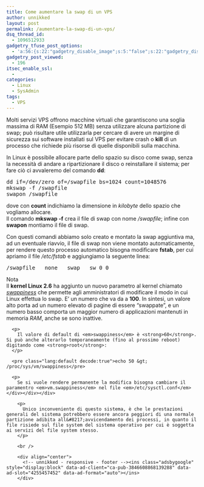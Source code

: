 ```yaml
---
title: Come aumentare la swap di un VPS
author: unnikked
layout: post
permalink: /aumentare-la-swap-di-un-vps/
dsq_thread_id:
  - 1096512933
gadgetry_tfuse_post_options:
  - 'a:56:{s:22:"gadgetry_disable_image";s:5:"false";s:22:"gadgetry_disable_video";s:5:"false";s:26:"gadgetry_disable_post_meta";s:5:"false";s:23:"gadgetry_disable_author";s:5:"false";s:31:"gadgetry_disable_published_date";s:5:"false";s:24:"gadgetry_disable_coments";s:5:"false";s:28:"gadgetry_disable_author_info";s:5:"false";s:19:"gadgetry_page_title";s:13:"default_title";s:21:"gadgetry_custom_title";s:0:"";s:21:"gadgetry_single_image";s:58:"/wp-content/uploads/2013/02/RAM_-_closeup_of_connector.jpg";s:30:"gadgetry_single_img_dimensions";a:2:{i:0;s:3:"586";i:1;s:3:"319";}s:28:"gadgetry_single_img_position";s:9:"alignleft";s:24:"gadgetry_thumbnail_image";s:58:"/wp-content/uploads/2013/02/RAM_-_closeup_of_connector.jpg";s:27:"gadgetry_thumbnail_position";s:7:"noalign";s:19:"gadgetry_video_link";s:0:"";s:25:"gadgetry_video_dimensions";a:2:{i:0;s:3:"590";i:1;s:3:"191";}s:23:"gadgetry_video_position";s:10:"alignright";s:23:"gadgetry_header_element";s:7:"without";s:22:"gadgetry_select_slider";s:2:"-1";s:17:"gadgetry_page_map";s:0:"";s:25:"gadgetry_content_ads_post";s:4:"true";s:21:"gadgetry_top_ad_space";s:5:"false";s:21:"gadgetry_top_ad_image";s:0:"";s:19:"gadgetry_top_ad_url";s:0:"";s:23:"gadgetry_top_ad_adsense";s:0:"";s:28:"gadgetry_bfcontent_ads_space";s:5:"false";s:23:"gadgetry_bfcontent_type";s:5:"image";s:25:"gadgetry_bfcontent_number";s:3:"one";s:29:"gadgetry_bfcontent_ads_image1";s:0:"";s:27:"gadgetry_bfcontent_ads_url1";s:0:"";s:31:"gadgetry_bfcontent_ads_adsense1";s:0:"";s:29:"gadgetry_bfcontent_ads_image2";s:0:"";s:27:"gadgetry_bfcontent_ads_url2";s:0:"";s:31:"gadgetry_bfcontent_ads_adsense2";s:0:"";s:29:"gadgetry_bfcontent_ads_image3";s:0:"";s:27:"gadgetry_bfcontent_ads_url3";s:0:"";s:31:"gadgetry_bfcontent_ads_adsense3";s:0:"";s:29:"gadgetry_bfcontent_ads_image4";s:0:"";s:27:"gadgetry_bfcontent_ads_url4";s:0:"";s:31:"gadgetry_bfcontent_ads_adsense4";s:0:"";s:29:"gadgetry_bfcontent_ads_image5";s:0:"";s:27:"gadgetry_bfcontent_ads_url5";s:0:"";s:31:"gadgetry_bfcontent_ads_adsense5";s:0:"";s:29:"gadgetry_bfcontent_ads_image6";s:0:"";s:27:"gadgetry_bfcontent_ads_url6";s:0:"";s:31:"gadgetry_bfcontent_ads_adsense6";s:0:"";s:29:"gadgetry_bfcontent_ads_image7";s:0:"";s:27:"gadgetry_bfcontent_ads_url7";s:0:"";s:31:"gadgetry_bfcontent_ads_adsense7";s:0:"";s:19:"gadgetry_hook_space";s:5:"false";s:19:"gadgetry_hook_image";s:0:"";s:17:"gadgetry_hook_url";s:0:"";s:21:"gadgetry_hook_adsense";s:0:"";s:25:"gadgetry_content_subtitle";s:173:"Con il termine swap si intende l&#039;estensione della capacit&agrave; della memoria volatile complessiva del computer, oltre il limite imposto dalla quantit&agrave; di RAM.";s:20:"gadgetry_content_top";s:0:"";s:23:"gadgetry_content_bottom";s:0:"";}'
gadgetry_post_viewed:
  - 196
itsec_enable_ssl:
  - 
categories:
  - Linux
  - SysAdmin
tags:
  - VPS
---
```

<div align="center">
  <!-- unnikked - responsive - header --><ins class="adsbygoogle" style="display:block" data-ad-client="ca-pub-3846608868139288" data-ad-slot="2778724254" data-ad-format="auto"></ins>
</div>

  


Molti servizi VPS offrono macchine virtuali che garantiscono una soglia massima di RAM (Esempio 512 MB) senza utilizzare alcuna partizione di swap; può risultare utile utilizzarla per cercare di avere un margine di sicurezza sui software installati sul VPS per evitare crash o **kill** di un processo che richiede più risorse di quelle disponibili sulla macchina.

In Linux è possibile allocare parte dello spazio su disco come swap, senza la necessità di andare a ripartizionare il disco o reinstallare il sistema; per fare ciò ci avvaleremo del comando **dd**:

<pre class="lang:sh decode:true">dd if=/dev/zero of=/swapfile bs=1024 count=1048576
mkswap -f /swapfile 
swapon /swapfile</pre>

dove con **count** indichiamo la dimensione in *kilobyte* dello spazio che vogliamo allocare.  
Il comando **mkswap -f** crea il file di swap con nome */swapfile*; infine con **swapon** montiamo il file di swap.

Con questi comandi abbiamo solo creato e montato la swap aggiuntiva ma, ad un eventuale riavvio, il file di swap non viene montato automaticamente, per rendere questo processo automatico bisogna modificare **fstab**, per cui apriamo il file */etc/fstab* e aggiungiamo la seguente linea:

<pre class="lang:default decode:true">/swapfile   none   swap   sw 0 0</pre>

<div class="su-tabs su-tabs-style-default" data-active="1">
  <div class="su-tabs-nav">
    <span class="" data-url="" data-target="blank">Nota</span>
  </div>
  
  <div class="su-tabs-panes">
    <div class="su-tabs-pane su-clearfix">
      Il <strong>kernel Linux 2.6</strong> ha aggiunto un nuovo parametro al kernel chiamato <em><a href="http://en.wikipedia.org/wiki/Swappiness" target="_blank">swappiness</a></em> che permette agli amministratori di modificare il modo in cui Linux effettua lo swap. E&#8217; un numero che va da <strong></strong> a <strong>100</strong>. In sintesi, un valore alto porta ad un numero elevato di pagine di essere &#8220;swappate&#8221;, e un numero basso comporta un maggior numero di applicazioni mantenuti in memoria <em>RAM</em>, anche se sono inattive.</p> 
      
      <p>
        Il valore di default di <em>swappiness</em> è <strong>60</strong>. Si può anche alterarlo temporaneamente (fino al prossimo reboot) digitando come <strong>root</strong>:
      </p>
      
      <pre class="lang:default decode:true">echo 50 &gt; /proc/sys/vm/swappiness</pre>
      
      <p>
        Se si vuole rendere permanente la modifica bisogna cambiare il paramentro <em>vm.swappiness</em> nel file <em>/etc/sysctl.conf</em></div></div></div> 
        
        <p>
          Unico inconveniente di questo sistema, è che le prestazioni generali del sistema potrebbero essere ancora peggiori di una normale partizione adibita all&#8217;avvicendamento dei processi, in quanto il file risiede sul file system del sistema operativo per cui è soggetta ai servizi del file system stesso.
        </p>
        
        <br />
        
        <div align="center">
          <!-- unnikked - responsive - footer --><ins class="adsbygoogle" style="display:block" data-ad-client="ca-pub-3846608868139288" data-ad-slot="4255457452" data-ad-format="auto"></ins>
        </div>